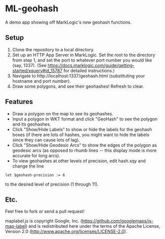 # ML-geohash
A demo app showing off MarkLogic's new geohash functions.

## Setup

1. Clone the repository to a local directory.
2. Set up an HTTP App Server in MarkLogic. Set the root to the directory from step 1, and set the port to whatever port number you would like (say, 1337). (See https://docs.marklogic.com/guide/getting-started/xquery#id_15787 for detailed instructions.)
3. Navigate to http://localhost:1337/geohash.html (substituting your hostname and port number).
4. Draw some polygons, and see their geohashes! Refresh to clear.

## Features

* Draw a polygon on the map to see its geohashes.
* Input a polygon in WKT format and click "GeoHash" to see the polygon and its geohashes.
* Click "Show/Hide Labels" to show or hide the labels for the geohash boxes (if there are lots of hashes, you might want to hide the labels since they can cause lots of lag).
* Click "Show/Hide Geodesic Arcs" to show the edges of the polygon as geodesic arcs (as opposed to rhumb lines -- this display mode is more accurate for long arcs).
* To view geohashes at other levels of precision, edit hash.xqy and change the line
```xquery
let $geohash-precision := 6
```
to the desired level of precision (1 through 11).

## Etc.

Feel free to fork or send a pull request!

maplabel.js is copyright Google, Inc. (https://github.com/googlemaps/js-map-label) and is redistributed here under the terms of the Apache License, Version 2.0 (http://www.apache.org/licenses/LICENSE-2.0).
